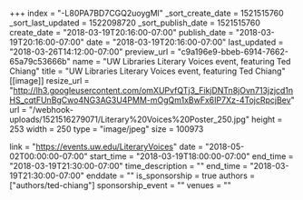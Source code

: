 +++
index = "-L80PA7BD7CGQ2uoygMl"
_sort_create_date = 1521515760
_sort_last_updated = 1522098720
_sort_publish_date = 1521515760
create_date = "2018-03-19T20:16:00-07:00"
publish_date = "2018-03-19T20:16:00-07:00"
date = "2018-03-19T20:16:00-07:00"
last_updated = "2018-03-26T14:12:00-07:00"
preview_url = "c9a196e9-bbeb-6914-7662-65a79c53666b"
name = "UW Libraries Literary Voices event, featuring Ted Chiang"
title = "UW Libraries Literary Voices event, featuring Ted Chiang"
[[image]]
resize_url = "http://lh3.googleusercontent.com/omXUPvfQTj3_FikjDNTn8jOvn713jzjcd1nHS_cqtFUnBgCwo4NG3AG3U4PMM-mOgQm1xBwFx6IP7Xz-4TojcRpcjBev"
url = "/webhook-uploads/1521516279071/Literary%20Voices%20Poster_250.jpg"
height = 253
width = 250
type = "image/jpeg"
size = 100973

link = "https://events.uw.edu/LiteraryVoices"
date = "2018-05-02T00:00:00-07:00"
start_time = "2018-03-19T18:00:00-07:00"
end_time = "2018-03-19T21:30:00-07:00"
time_description = ""
end_time = "2018-03-19T21:30:00-07:00"
enddate = ""
is_sponsorship = true
authors = ["authors/ted-chiang"]
sponsorship_event = ""
venues = ""
